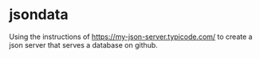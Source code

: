 # jsondata 

Using the instructions of https://my-json-server.typicode.com/ to create a json server that serves a database on github.
